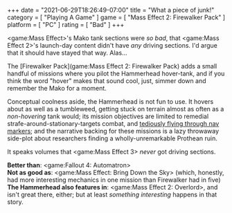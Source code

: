 +++
date = "2021-06-29T18:26:49-07:00"
title = "What a piece of junk!"
category = [ "Playing A Game" ]
game = [ "Mass Effect 2: Firewalker Pack" ]
platform = [ "PC" ]
rating = [ "Bad" ]
+++

<game:Mass Effect>'s Mako tank sections were <i>so bad</i>, that <game:Mass Effect 2>'s launch-day content didn't have <i>any</i> driving sections.  I'd argue that it should have stayed that way.  Alas...

The [Firewalker Pack](game:Mass Effect 2: Firewalker Pack) adds a small handful of missions where you pilot the Hammerhead hover-tank, and if you think the word "hover" makes that sound cool, just, simmer down and remember the Mako for a moment.

Conceptual coolness aside, the Hammerhead is not fun to use.  It hovers about as well as a tumbleweed, getting stuck on terrain almost as often as a <i>non-hovering</i> tank would; its mission objectives are limited to remedial strafe-around-stationary-targets combat, and <a href="https://tvtropes.org/pmwiki/pmwiki.php/Main/PassThroughTheRings">tediously flying through nav markers</a>; and the narrative backing for these missions is a lazy throwaway side-plot about researchers finding a wholly-unremarkable Prothean ruin.

It speaks volumes that <game:Mass Effect 3> <i>never</i> got driving sections.

<b>Better than</b>: <game:Fallout 4: Automatron>  
<b>Not as good as</b>: <game:Mass Effect: Bring Down the Sky> (which, honestly, had more interesting mechanics in one mission than Firewalker had in five)  
<b>The Hammerhead also features in</b>: <game:Mass Effect 2: Overlord>, and isn't great there, either; but at least <i>something interesting</i> happens in that story.
